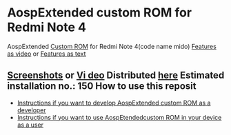 AospExtended custom ROM for Redmi Note 4
==============================

AospExtended [Custom ROM](https://beebom.com/best-custom-roms-android-phones/) for Redmi Note 4(code name mido)
[Features as video](https://www.youtube.com/watch?v=KuQ9jIVmOXY) or [Features as text](https://forum.xda-developers.com/t/rom-11-0-aospextended-rom-v8-0-unofficial-surya.4202905/)

[Screenshots](https://t.me/Apon77Mido/5270) or [Vi
deo](https://www.youtube.com/watch?v=KuQ9jIVmOXY)
Distributed [here](https://t.me/rn4downloads/4885)
Estimated installation no.: 150
How to use this reposit
-------------------
* [Instructions if you want to develop AospExtended custom ROM as a developer](https://github.com/Apon77/mido-AospExtended-Apon77/blob/main/Instructions%20for%20developers.md)
* [Instructions if you want to use AospEtendedcustom ROM in your device as a user](https://github.com/Apon77/mido-AospExtended-Apon77/blob/main/Instructions%20for%20users.md)
